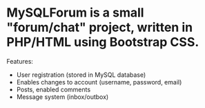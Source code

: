 # MySQLForum is a small "forum/chat" project, written in PHP/HTML using Bootstrap CSS.

Features:
- User registration (stored in MySQL database)
- Enables changes to account (username, password, email)
- Posts, enabled comments
- Message system (inbox/outbox)
